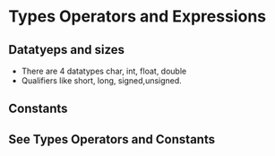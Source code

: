 # Types Operators and Expressions


## Datatyeps and sizes

- There are 4 datatypes char, int, float, double
- Qualifiers like short, long, signed,unsigned.

## Constants


## See Types Operators and Constants

